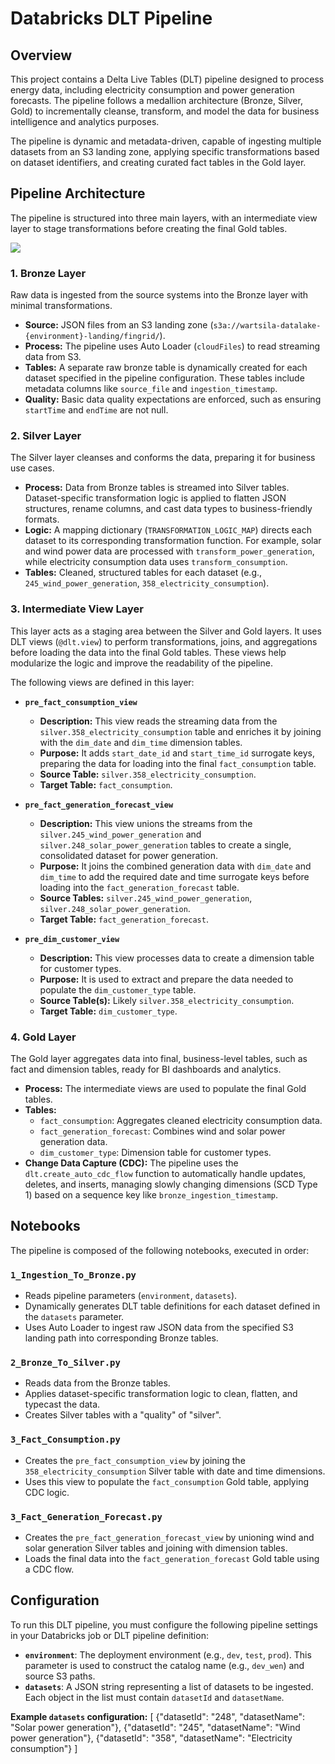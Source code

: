 # Databricks DLT Pipeline

## Overview

This project contains a Delta Live Tables (DLT) pipeline designed to process energy data, including electricity consumption and power generation forecasts. The pipeline follows a medallion architecture (Bronze, Silver, Gold) to incrementally cleanse, transform, and model the data for business intelligence and analytics purposes.

The pipeline is dynamic and metadata-driven, capable of ingesting multiple datasets from an S3 landing zone, applying specific transformations based on dataset identifiers, and creating curated fact tables in the Gold layer.

## Pipeline Architecture

The pipeline is structured into three main layers, with an intermediate view layer to stage transformations before creating the final Gold tables.

![](https://i.imgur.com/your-image-url.png) <!--- Placeholder for your DLT graph image -->

### 1. Bronze Layer
Raw data is ingested from the source systems into the Bronze layer with minimal transformations.
*   **Source:** JSON files from an S3 landing zone (`s3a://wartsila-datalake-{environment}-landing/fingrid/`).
*   **Process:** The pipeline uses Auto Loader (`cloudFiles`) to read streaming data from S3.
*   **Tables:** A separate raw bronze table is dynamically created for each dataset specified in the pipeline configuration. These tables include metadata columns like `source_file` and `ingestion_timestamp`.
*   **Quality:** Basic data quality expectations are enforced, such as ensuring `startTime` and `endTime` are not null.

### 2. Silver Layer
The Silver layer cleanses and conforms the data, preparing it for business use cases.
*   **Process:** Data from Bronze tables is streamed into Silver tables. Dataset-specific transformation logic is applied to flatten JSON structures, rename columns, and cast data types to business-friendly formats.
*   **Logic:** A mapping dictionary (`TRANSFORMATION_LOGIC_MAP`) directs each dataset to its corresponding transformation function. For example, solar and wind power data are processed with `transform_power_generation`, while electricity consumption data uses `transform_consumption`.
*   **Tables:** Cleaned, structured tables for each dataset (e.g., `245_wind_power_generation`, `358_electricity_consumption`).

### 3. Intermediate View Layer
This layer acts as a staging area between the Silver and Gold layers. It uses DLT views (`@dlt.view`) to perform transformations, joins, and aggregations before loading the data into the final Gold tables. These views help modularize the logic and improve the readability of the pipeline.

The following views are defined in this layer:

*   **`pre_fact_consumption_view`**
    *   **Description:** This view reads the streaming data from the `silver.358_electricity_consumption` table and enriches it by joining with the `dim_date` and `dim_time` dimension tables.
    *   **Purpose:** It adds `start_date_id` and `start_time_id` surrogate keys, preparing the data for loading into the final `fact_consumption` table.
    *   **Source Table:** `silver.358_electricity_consumption`.
    *   **Target Table:** `fact_consumption`.

*   **`pre_fact_generation_forecast_view`**
    *   **Description:** This view unions the streams from the `silver.245_wind_power_generation` and `silver.248_solar_power_generation` tables to create a single, consolidated dataset for power generation.
    *   **Purpose:** It joins the combined generation data with `dim_date` and `dim_time` to add the required date and time surrogate keys before loading into the `fact_generation_forecast` table.
    *   **Source Tables:** `silver.245_wind_power_generation`, `silver.248_solar_power_generation`.
    *   **Target Table:** `fact_generation_forecast`.

*   **`pre_dim_customer_view`**
    *   **Description:** This view processes data to create a dimension table for customer types.
    *   **Purpose:** It is used to extract and prepare the data needed to populate the `dim_customer_type` table.
    *   **Source Table(s):** Likely `silver.358_electricity_consumption`.
    *   **Target Table:** `dim_customer_type`.

### 4. Gold Layer
The Gold layer aggregates data into final, business-level tables, such as fact and dimension tables, ready for BI dashboards and analytics.
*   **Process:** The intermediate views are used to populate the final Gold tables.
*   **Tables:**
    *   `fact_consumption`: Aggregates cleaned electricity consumption data.
    *   `fact_generation_forecast`: Combines wind and solar power generation data.
    *   `dim_customer_type`: Dimension table for customer types.
*   **Change Data Capture (CDC):** The pipeline uses the `dlt.create_auto_cdc_flow` function to automatically handle updates, deletes, and inserts, managing slowly changing dimensions (SCD Type 1) based on a sequence key like `bronze_ingestion_timestamp`.

## Notebooks

The pipeline is composed of the following notebooks, executed in order:

### `1_Ingestion_To_Bronze.py`
*   Reads pipeline parameters (`environment`, `datasets`).
*   Dynamically generates DLT table definitions for each dataset defined in the `datasets` parameter.
*   Uses Auto Loader to ingest raw JSON data from the specified S3 landing path into corresponding Bronze tables.

### `2_Bronze_To_Silver.py`
*   Reads data from the Bronze tables.
*   Applies dataset-specific transformation logic to clean, flatten, and typecast the data.
*   Creates Silver tables with a "quality" of "silver".

### `3_Fact_Consumption.py`
*   Creates the `pre_fact_consumption_view` by joining the `358_electricity_consumption` Silver table with date and time dimensions.
*   Uses this view to populate the `fact_consumption` Gold table, applying CDC logic.

### `3_Fact_Generation_Forecast.py`
*   Creates the `pre_fact_generation_forecast_view` by unioning wind and solar generation Silver tables and joining with dimension tables.
*   Loads the final data into the `fact_generation_forecast` Gold table using a CDC flow.

## Configuration

To run this DLT pipeline, you must configure the following pipeline settings in your Databricks job or DLT pipeline definition:

*   **`environment`**: The deployment environment (e.g., `dev`, `test`, `prod`). This parameter is used to construct the catalog name (e.g., `dev_wen`) and source S3 paths.
*   **`datasets`**: A JSON string representing a list of datasets to be ingested. Each object in the list must contain `datasetId` and `datasetName`.

**Example `datasets` configuration:**
[
{"datasetId": "248", "datasetName": "Solar power generation"},
{"datasetId": "245", "datasetName": "Wind power generation"},
{"datasetId": "358", "datasetName": "Electricity consumption"}
]
